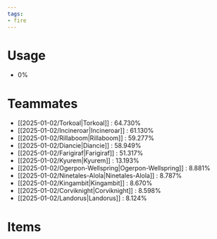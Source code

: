 ```yaml
---
tags:
- fire
---
```

# Usage
- 0%
# Teammates
- [[2025-01-02/Torkoal|Torkoal]] : 64.730%
- [[2025-01-02/Incineroar|Incineroar]] : 61.130%
- [[2025-01-02/Rillaboom|Rillaboom]] : 59.277%
- [[2025-01-02/Diancie|Diancie]] : 58.949%
- [[2025-01-02/Farigiraf|Farigiraf]] : 51.317%
- [[2025-01-02/Kyurem|Kyurem]] : 13.193%
- [[2025-01-02/Ogerpon-Wellspring|Ogerpon-Wellspring]] : 8.881%
- [[2025-01-02/Ninetales-Alola|Ninetales-Alola]] : 8.787%
- [[2025-01-02/Kingambit|Kingambit]] : 8.670%
- [[2025-01-02/Corviknight|Corviknight]] : 8.598%
- [[2025-01-02/Landorus|Landorus]] : 8.124%
# Items